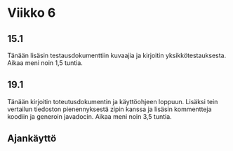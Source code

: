 # Viikko 6

## 15.1
Tänään lisäsin testausdokumenttiin kuvaajia ja kirjoitin
yksikkötestauksesta. Aikaa meni noin 1,5 tuntia.

## 19.1
Tänään kirjoitin toteutusdokumentin ja käyttöohjeen loppuun.
Lisäksi tein vertailun tiedoston pienennyksestä zipin kanssa
ja lisäsin kommentteja koodiin ja generoin javadocin.
Aikaa meni noin 3,5 tuntia.

## Ajankäyttö
